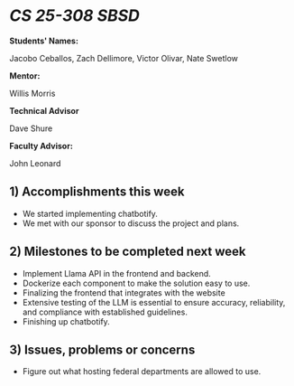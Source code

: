 # *CS 25-308 SBSD*

**Students' Names:**

Jacobo Ceballos, Zach Dellimore, Victor Olivar, Nate Swetlow

**Mentor:**

Willis Morris

**Technical Advisor**

Dave Shure

**Faculty Advisor:**

John Leonard

## 1) Accomplishments this week ## 
   - We started implementing chatbotify.
   - We met with our sponsor to discuss the project and plans.

## 2) Milestones to be completed next week ##
   - Implement Llama API in the frontend and backend.
   - Dockerize each component to make the solution easy to use.
   - Finalizing the frontend that integrates with the website
   - Extensive testing of the LLM is essential to ensure accuracy, reliability, and compliance with established guidelines.
   - Finishing up chatbotify.

## 3) Issues, problems or concerns ##
   - Figure out what hosting federal departments are allowed to use.